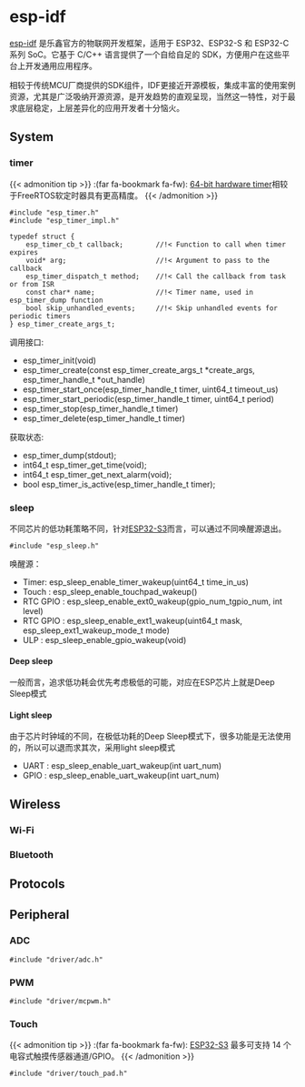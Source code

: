 # esp-idf



[esp-idf](https://docs.os-q.com/espidf) 是乐鑫官方的物联网开发框架，适用于 ESP32、ESP32-S 和 ESP32-C 系列 SoC。它基于 C/C++ 语言提供了一个自给自足的 SDK，方便用户在这些平台上开发通用应用程序。

相较于传统MCU厂商提供的SDK组件，IDF更接近开源模板，集成丰富的使用案例资源，尤其是广泛吸纳开源资源，是开发趋势的直观呈现，当然这一特性，对于最求底层稳定，上层差异化的应用开发者十分恼火。



## System


### timer

{{< admonition tip >}}
:(far fa-bookmark fa-fw): [64-bit hardware timer](https://docs.espressif.com/projects/esp-idf/zh_CN/v4.4.1/esp32s3/api-reference/system/esp_timer.html)相较于FreeRTOS软定时器具有更高精度。
{{< /admonition >}}


```头文件
#include "esp_timer.h"
#include "esp_timer_impl.h"
```

```结构体
typedef struct {
    esp_timer_cb_t callback;        //!< Function to call when timer expires
    void* arg;                      //!< Argument to pass to the callback
    esp_timer_dispatch_t method;    //!< Call the callback from task or from ISR
    const char* name;               //!< Timer name, used in esp_timer_dump function
    bool skip_unhandled_events;     //!< Skip unhandled events for periodic timers
} esp_timer_create_args_t;
```

调用接口:

* esp_timer_init(void)
* esp_timer_create(const esp_timer_create_args_t *create_args, esp_timer_handle_t *out_handle)
* esp_timer_start_once(esp_timer_handle_t timer, uint64_t timeout_us)
* esp_timer_start_periodic(esp_timer_handle_t timer, uint64_t period)
* esp_timer_stop(esp_timer_handle_t timer)
* esp_timer_delete(esp_timer_handle_t timer)

获取状态:

* esp_timer_dump(stdout);
* int64_t esp_timer_get_time(void);
* int64_t esp_timer_get_next_alarm(void);
* bool esp_timer_is_active(esp_timer_handle_t timer);


### sleep

不同芯片的低功耗策略不同，针对[ESP32-S3](https://docs.espressif.com/projects/esp-idf/zh_CN/v4.4.1/esp32s3/api-reference/system/sleep_modes.html)而言，可以通过不同唤醒源退出。

```头文件
#include "esp_sleep.h"
```

唤醒源：

* Timer: esp_sleep_enable_timer_wakeup(uint64_t time_in_us)
* Touch : esp_sleep_enable_touchpad_wakeup()
* RTC GPIO : esp_sleep_enable_ext0_wakeup(gpio_num_tgpio_num, int level)
* RTC GPIO : esp_sleep_enable_ext1_wakeup(uint64_t mask, esp_sleep_ext1_wakeup_mode_t mode)
* ULP : esp_sleep_enable_gpio_wakeup(void)

#### Deep sleep

一般而言，追求低功耗会优先考虑极低的可能，对应在ESP芯片上就是Deep Sleep模式


#### Light sleep

由于芯片时钟域的不同，在极低功耗的Deep Sleep模式下，很多功能是无法使用的，所以可以退而求其次，采用light sleep模式

* UART : esp_sleep_enable_uart_wakeup(int uart_num)
* GPIO : esp_sleep_enable_uart_wakeup(int uart_num)

## Wireless

### Wi-Fi

### Bluetooth

## Protocols


## Peripheral

### ADC

```头文件
#include "driver/adc.h"
```

### PWM

```头文件
#include "driver/mcpwm.h"
```
### Touch
{{< admonition tip >}}
:(far fa-bookmark fa-fw): [ESP32-S3](https://docs.espressif.com/projects/esp-idf/zh_CN/v4.4.1/esp32s3/api-reference/peripherals/touch_pad.html) 最多可支持 14 个电容式触摸传感器通道/GPIO。
{{< /admonition >}}


```头文件
#include "driver/touch_pad.h"
```



